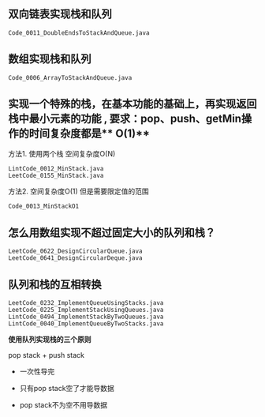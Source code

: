 ## 双向链表实现栈和队列

```
Code_0011_DoubleEndsToStackAndQueue.java
```

## 数组实现栈和队列

```
Code_0006_ArrayToStackAndQueue.java
```

## 实现一个特殊的栈，在基本功能的基础上，再实现返回栈中最小元素的功能 , 要求：pop、push、getMin操作的时间复杂度都是** O(1)**

方法1. 使用两个栈 空间复杂度O(N)

```
LintCode_0012_MinStack.java
LeetCode_0155_MinStack.java
```

方法2. 空间复杂度O(1) 但是需要限定值的范围

```
Code_0013_MinStackO1
```

## 怎么用数组实现不超过固定大小的队列和栈？

```
LeetCode_0622_DesignCircularQueue.java
LeetCode_0641_DesignCircularDeque.java
```

## 队列和栈的互相转换

```
LeetCode_0232_ImplementQueueUsingStacks.java
LeetCode_0225_ImplementStackUsingQueues.java
LintCode_0494_ImplementStackByTwoQueues.java
LintCode_0040_ImplementQueueByTwoStacks.java
```

**使用队列实现栈的三个原则**

pop stack + push stack

- 一次性导完

- 只有pop stack空了才能导数据

- pop stack不为空不用导数据
